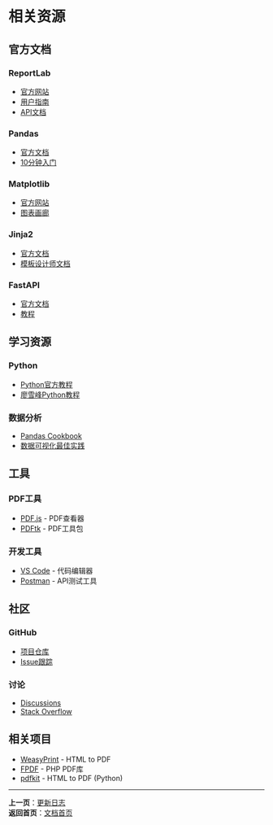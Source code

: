 # 相关资源

## 官方文档

### ReportLab
- [官方网站](https://www.reportlab.com/)
- [用户指南](https://www.reportlab.com/docs/reportlab-userguide.pdf)
- [API文档](https://www.reportlab.com/docs/reportlab-reference.pdf)

### Pandas
- [官方文档](https://pandas.pydata.org/docs/)
- [10分钟入门](https://pandas.pydata.org/docs/user_guide/10min.html)

### Matplotlib
- [官方网站](https://matplotlib.org/)
- [图表画廊](https://matplotlib.org/stable/gallery/index.html)

### Jinja2
- [官方文档](https://jinja.palletsprojects.com/)
- [模板设计师文档](https://jinja.palletsprojects.com/templates/)

### FastAPI
- [官方文档](https://fastapi.tiangolo.com/)
- [教程](https://fastapi.tiangolo.com/tutorial/)

## 学习资源

### Python
- [Python官方教程](https://docs.python.org/zh-cn/3/tutorial/)
- [廖雪峰Python教程](https://www.liaoxuefeng.com/wiki/1016959663602400)

### 数据分析
- [Pandas Cookbook](https://pandas.pydata.org/docs/user_guide/cookbook.html)
- [数据可视化最佳实践](https://www.storytellingwithdata.com/)

## 工具

### PDF工具
- [PDF.js](https://mozilla.github.io/pdf.js/) - PDF查看器
- [PDFtk](https://www.pdflabs.com/tools/pdftk-the-pdf-toolkit/) - PDF工具包

### 开发工具
- [VS Code](https://code.visualstudio.com/) - 代码编辑器
- [Postman](https://www.postman.com/) - API测试工具

## 社区

### GitHub
- [项目仓库](https://github.com/your-org/pdf-report-generator)
- [Issue跟踪](https://github.com/your-org/pdf-report-generator/issues)

### 讨论
- [Discussions](https://github.com/your-org/pdf-report-generator/discussions)
- [Stack Overflow](https://stackoverflow.com/questions/tagged/reportlab)

## 相关项目

- [WeasyPrint](https://weasyprint.org/) - HTML to PDF
- [FPDF](http://www.fpdf.org/) - PHP PDF库
- [pdfkit](https://github.com/JazzCore/python-pdfkit) - HTML to PDF (Python)

---

**上一页**：[更新日志](./changelog.md)  
**返回首页**：[文档首页](../README.md)

